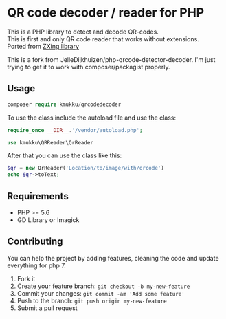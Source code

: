 # QR code decoder / reader for PHP
This is a PHP library to detect and decode QR-codes.<br />This is first and only QR code reader that works without extensions.<br />
Ported from [ZXing library](https://github.com/zxing/zxing)

This is a fork from JelleDijkhuizen/php-qrcode-detector-decoder. I'm just trying to get it to work with composer/packagist properly.

## Usage 
```php
composer require kmukku/qrcodedecoder
```

To use the class include the autoload file and use the class:
````php
require_once __DIR__.'/vendor/autoload.php';

use kmukku\QRReader\QrReader
````

After that you can use the class like this:

````php
$qr = new QrReader('Location/to/image/with/qrcode')
echo $qr->toText;
````

## Requirements 
* PHP >= 5.6
* GD Library or Imagick


## Contributing

You can help the project by adding features, cleaning the code and update everything for php 7.

 
1. Fork it
2. Create your feature branch: `git checkout -b my-new-feature`
3. Commit your changes: `git commit -am 'Add some feature'`
4. Push to the branch: `git push origin my-new-feature`
5. Submit a pull request
